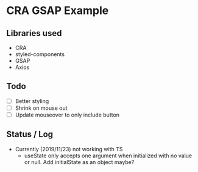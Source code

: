 # CRA GSAP Example

## Libraries used

- CRA
- styled-components
- GSAP
- Axios

## Todo

- [ ] Better styling
- [ ] Shrink on mouse out
- [ ] Update mouseover to only include button

## Status / Log

- Currently (2019/11/23) not working with TS
  - useState only accepts one argument when initialized with no value or null. Add initialState as an object maybe?
